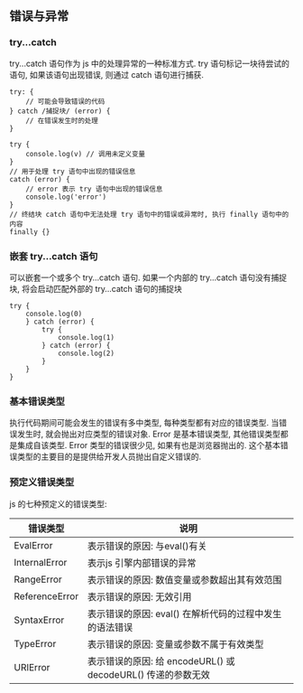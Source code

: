 ## 错误与异常

### try...catch

try...catch 语句作为 js 中的处理异常的一种标准方式. try 语句标记一块待尝试的语句, 如果该语句出现错误, 则通过 catch 语句进行捕获. 

```
try: {
    // 可能会导致错误的代码
} catch /捕捉块/ (error) {
    // 在错误发生时的处理
}
```

```
try {
    console.log(v) // 调用未定义变量
}
// 用于处理 try 语句中出现的错误信息
catch (error) {
    // error 表示 try 语句中出现的错误信息
    console.log('error')
}
// 终结块 catch 语句中无法处理 try 语句中的错误或异常时, 执行 finally 语句中的内容
finally {}
```

### 嵌套 try...catch 语句

可以嵌套一个或多个 try...catch 语句. 如果一个内部的 try...catch 语句没有捕捉块, 将会启动匹配外部的 try...catch 语句的捕捉块

```
try {
    console.log(0)
    } catch (error) {
        try {
            console.log(1)
        } catch (error) {
            console.log(2)
        }
    }
}
```

### 基本错误类型

执行代码期间可能会发生的错误有多中类型, 每种类型都有对应的错误类型. 当错误发生时, 就会抛出对应类型的错误对象. Error 是基本错误类型, 其他错误类型都是集成自该类型. Error 类型的错误很少见, 如果有也是浏览器抛出的. 这个基本错误类型的主要目的是提供给开发人员抛出自定义错误的.

### 预定义错误类型

js 的七种预定义的错误类型:

| 错误类型       | 说明                                                         |
| -------------- | ------------------------------------------------------------ |
| EvalError      | 表示错误的原因: 与eval()有关                                 |
| InternalError  | 表示js 引擎内部错误的异常                                    |
| RangeError     | 表示错误的原因: 数值变量或参数超出其有效范围                 |
| ReferenceError | 表示错误的原因: 无效引用                                     |
| SyntaxError    | 表示错误的原因: eval() 在解析代码的过程中发生的语法错误      |
| TypeError      | 表示错误的原因: 变量或参数不属于有效类型                     |
| URIError       | 表示错误的原因: 给 encodeURL() 或 decodeURL() 传递的参数无效 |